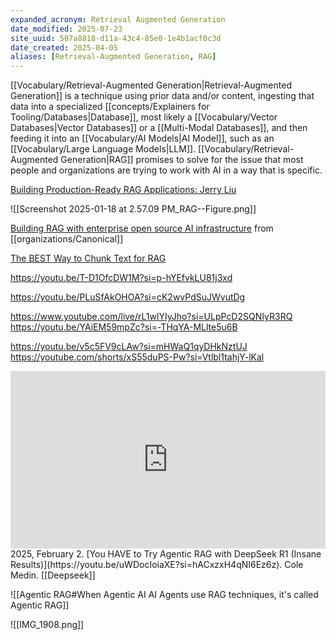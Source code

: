 ```yaml
---
expanded_acronym: Retrieval Augmented Generation
date_modified: 2025-07-23
site_uuid: 507a8818-d11a-43c4-85e0-1e4b1acf0c3d
date_created: 2025-04-05
aliases: [Retrieval-Augmented Generation, RAG]
---
```

[[Vocabulary/Retrieval-Augmented Generation|Retrieval-Augmented Generation]] is a technique using prior data and/or content, ingesting that data into a specialized [[concepts/Explainers for Tooling/Databases|Database]], most likely a [[Vocabulary/Vector Databases|Vector Databases]] or a [[Multi-Modal Databases]], and then feeding it into an [[Vocabulary/AI Models|AI Model]], such as an [[Vocabulary/Large Language Models|LLM]].  [[Vocabulary/Retrieval-Augmented Generation|RAG]] promises to solve for the issue that most people and organizations are trying to work with AI in a way that is specific.


[Building Production-Ready RAG Applications: Jerry Liu](https://youtu.be/TRjq7t2Ms5I?si=k7m-SZR8UKG8ExaM)


![[Screenshot 2025-01-18 at 2.57.09 PM_RAG--Figure.png]]

[Building RAG with enterprise open source AI infrastructure](https://ubuntu.com/blog/rag-ai-infrastructure) from [[organizations/Canonical]]

[The BEST Way to Chunk Text for RAG](https://youtu.be/Pk2BeaGbcTE?si=VQb-v3ltlWrLQt8p)

https://youtu.be/T-D1OfcDW1M?si=p-hYEfvkLU81j3xd

https://youtu.be/PLuSfAkOHOA?si=cK2wvPdSuJWvutDg


https://www.youtube.com/live/rL1wlYIyJho?si=ULpPcD2SQNIyR3RQ
https://youtu.be/YAiEM59mpZc?si=-THqYA-MLlte5u6B

https://youtu.be/v5c5FV9cLAw?si=mHWaQ1qyDHkNztUJ
https://youtube.com/shorts/xS55duPS-Pw?si=Vtlbl1tahjY-lKal

<iframe 
  style="aspect-ratio:16/9;width:100%;height:auto" 
  src="https://www.youtube.com/embed/uWDocIoiaXE?si=hACxzxH4qNI6Ez6z" 
  title="YouTube video player" 
  frameborder="0" 
  allow="accelerometer; autoplay; clipboard-write; encrypted-media; gyroscope; picture-in-picture; web-share" 
  referrerpolicy="strict-origin-when-cross-origin" 
  allowfullscreen
></iframe>
2025, February 2. [You HAVE to Try Agentic RAG with DeepSeek R1 (Insane Results)](https://youtu.be/uWDocIoiaXE?si=hACxzxH4qNI6Ez6z). Cole Medin. [[Deepseek]]

![[Agentic RAG#When Agentic AI AI Agents use RAG techniques, it's called Agentic RAG]]

![[IMG_1908.png]]
